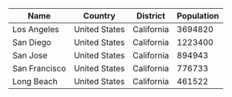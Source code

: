 | Name | Country | District | Population |
| --- | --- | --- | --- |
| Los Angeles | United States | California | 3694820 |  |
| San Diego | United States | California | 1223400 |  |
| San Jose | United States | California | 894943 |  |
| San Francisco | United States | California | 776733 |  |
| Long Beach | United States | California | 461522 |  |
